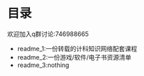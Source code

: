 # 目录

欢迎加入q群讨论:746988665 

- readme_1:一份转载的计科知识网络配套课程
- readme_2:一份游戏/软件/电子书资源清单
- readme_3:nothing

